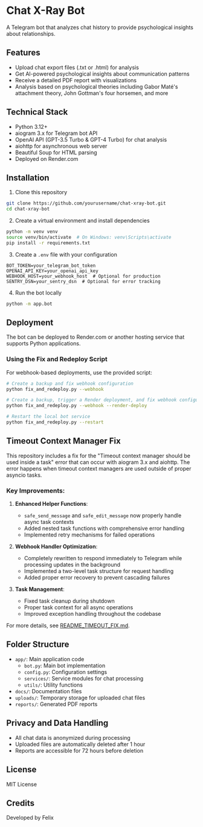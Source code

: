 # Chat X-Ray Bot

A Telegram bot that analyzes chat history to provide psychological insights about relationships.

## Features

- Upload chat export files (.txt or .html) for analysis
- Get AI-powered psychological insights about communication patterns
- Receive a detailed PDF report with visualizations
- Analysis based on psychological theories including Gabor Maté's attachment theory, John Gottman's four horsemen, and more

## Technical Stack

- Python 3.12+
- aiogram 3.x for Telegram bot API
- OpenAI API (GPT-3.5 Turbo & GPT-4 Turbo) for chat analysis
- aiohttp for asynchronous web server
- Beautiful Soup for HTML parsing
- Deployed on Render.com

## Installation

1. Clone this repository
```bash
git clone https://github.com/yourusername/chat-xray-bot.git
cd chat-xray-bot
```

2. Create a virtual environment and install dependencies
```bash
python -m venv venv
source venv/bin/activate  # On Windows: venv\Scripts\activate
pip install -r requirements.txt
```

3. Create a `.env` file with your configuration
```
BOT_TOKEN=your_telegram_bot_token
OPENAI_API_KEY=your_openai_api_key
WEBHOOK_HOST=your_webhook_host  # Optional for production
SENTRY_DSN=your_sentry_dsn  # Optional for error tracking
```

4. Run the bot locally
```bash
python -m app.bot
```

## Deployment

The bot can be deployed to Render.com or another hosting service that supports Python applications.

### Using the Fix and Redeploy Script

For webhook-based deployments, use the provided script:

```bash
# Create a backup and fix webhook configuration
python fix_and_redeploy.py --webhook

# Create a backup, trigger a Render deployment, and fix webhook configuration
python fix_and_redeploy.py --webhook --render-deploy

# Restart the local bot service
python fix_and_redeploy.py --restart
```

## Timeout Context Manager Fix

This repository includes a fix for the "Timeout context manager should be used inside a task" error that can occur with aiogram 3.x and aiohttp. The error happens when timeout context managers are used outside of proper asyncio tasks.

### Key Improvements:

1. **Enhanced Helper Functions**:
   - `safe_send_message` and `safe_edit_message` now properly handle async task contexts
   - Added nested task functions with comprehensive error handling
   - Implemented retry mechanisms for failed operations

2. **Webhook Handler Optimization**:
   - Completely rewritten to respond immediately to Telegram while processing updates in the background
   - Implemented a two-level task structure for request handling
   - Added proper error recovery to prevent cascading failures

3. **Task Management**: 
   - Fixed task cleanup during shutdown
   - Proper task context for all async operations
   - Improved exception handling throughout the codebase

For more details, see [README_TIMEOUT_FIX.md](README_TIMEOUT_FIX.md).

## Folder Structure

- `app/`: Main application code
  - `bot.py`: Main bot implementation
  - `config.py`: Configuration settings
  - `services/`: Service modules for chat processing
  - `utils/`: Utility functions
- `docs/`: Documentation files
- `uploads/`: Temporary storage for uploaded chat files
- `reports/`: Generated PDF reports

## Privacy and Data Handling

- All chat data is anonymized during processing
- Uploaded files are automatically deleted after 1 hour
- Reports are accessible for 72 hours before deletion

## License

MIT License

## Credits

Developed by Felix
